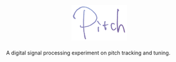 # <div align="center"><img src="artwork/pitch.png" alt="Pitch" width="150px"></div>

A digital signal processing experiment on pitch tracking and tuning.
